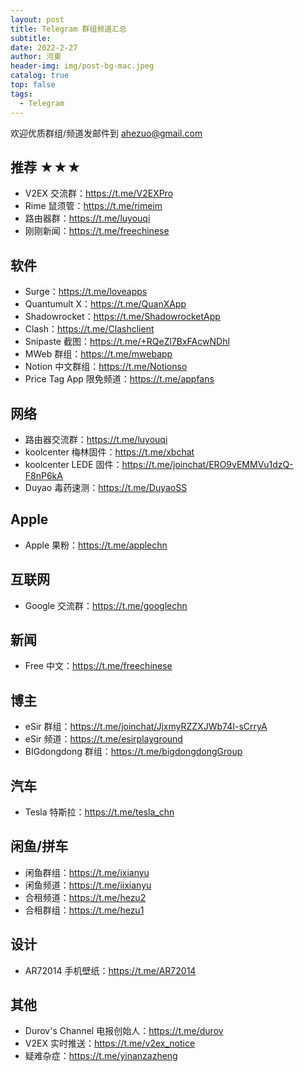 ```yaml
---
layout: post
title: Telegram 群组频道汇总
subtitle: 
date: 2022-2-27
author: 河東
header-img: img/post-bg-mac.jpeg
catalog: true
top: false
tags:
  - Telegram
---
```


欢迎优质群组/频道发邮件到 <ahezuo@gmail.com>

## 推荐 ★★★
- V2EX 交流群：<https://t.me/V2EXPro>
- Rime 鼠须管：<https://t.me/rimeim>
- 路由器群：<https://t.me/luyouqi>
- 刚刚新闻：<https://t.me/freechinese>



## 软件
- Surge：<https://t.me/loveapps>
- Quantumult X：<https://t.me/QuanXApp>
- Shadowrocket：<https://t.me/ShadowrocketApp>
- Clash：<https://t.me/Clashclient>
- Snipaste 截图：<https://t.me/+RQeZl7BxFAcwNDhl>
- MWeb 群组：<https://t.me/mwebapp>
- Notion 中文群组：<https://t.me/Notionso>
- Price Tag App 限免频道：<https://t.me/appfans>


## 网络
- 路由器交流群：<https://t.me/luyouqi>
- koolcenter 梅林固件：<https://t.me/xbchat>
- koolcenter LEDE 固件：<https://t.me/joinchat/ERO9vEMMVu1dzQ-F8nP6kA>
- Duyao 毒药速测：<https://t.me/DuyaoSS>

## Apple
- Apple 果粉：<https://t.me/applechn>

## 互联网
- Google 交流群：<https://t.me/googlechn>

## 新闻
- Free 中文：<https://t.me/freechinese>

## 博主
- eSir 群组：<https://t.me/joinchat/JjxmyRZZXJWb74I-sCrryA>
- eSir 频道：<https://t.me/esirplayground>
- BIGdongdong 群组：<https://t.me/bigdongdongGroup>

## 汽车
- Tesla 特斯拉：<https://t.me/tesla_chn>

## 闲鱼/拼车
- 闲鱼群组：<https://t.me/ixianyu>
- 闲鱼频道：<https://t.me/iixianyu>
- 合租频道：<https://t.me/hezu2>
- 合租群组：<https://t.me/hezu1>

## 设计
- AR72014 手机壁纸：<https://t.me/AR72014>

## 其他
- Durov's Channel 电报创始人：<https://t.me/durov>
- V2EX 实时推送：<https://t.me/v2ex_notice>
- 疑难杂症：<https://t.me/yinanzazheng>